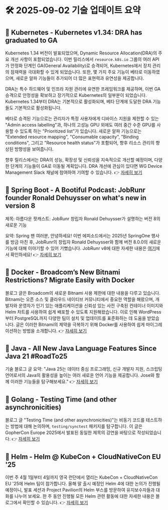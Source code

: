 # 🛠️ 2025-09-02 기술 업데이트 요약

## 🔹 Kubernetes - Kubernetes v1.34: DRA has graduated to GA
Kubernetes 1.34 버전이 발표되었으며, Dynamic Resource Allocation(DRA)의 주요 개선 사항이 포함되었습니다. 이번 릴리스에서 `resource.k8s.io` 그룹의 여러 API가 안정화 단계인 GA(General Availability)로 승격되어, Kubernetes에서 장치 관리의 잠재력을 극대화할 수 있게 되었습니다. 또한, 몇 가지 주요 기능이 베타로 이동하였으며, 새로운 알파 기능들이 추가되어 더 많은 표현력과 유연성을 제공합니다.

DRA는 특수 하드웨어 및 인프라 자원 관리에 유연한 프레임워크를 제공하며, 이번 GA 승격으로 안정성을 확보하고 장기적으로 Kubernetes의 일부분이 되었습니다. Kubernetes 1.34부터 DRA는 기본적으로 활성화되며, 베타 단계에 도달한 DRA 기능들도 기본적으로 활성화됩니다.

베타로 승격된 기능으로는 관리자가 특정 사용자에게 디바이스 지원을 제한할 수 있는 "Admin access labelling"과, 하나의 고성능 GPU 외에도 여러 중간 수준 GPU를 사용할 수 있도록 하는 "Prioritized list"가 있습니다. 새로운 알파 기능으로는 "Extended resource mapping", "Consumable capacity", "Binding conditions", 그리고 "Resource health status"가 포함되어, 향후 리소스 관리의 향상된 방향성을 보여줍니다.

향후 릴리스에서는 DRA의 성능, 확장성 및 신뢰성을 지속적으로 개선할 예정이며, 다양한 단계의 기능들이 GA로 이동될 계획입니다. DRA 개선에 관심이 있다면 WG Device Management Slack 채널에 참여하여 기여할 수 있습니다.
👉 [자세히 보기](https://kubernetes.io/blog/2025/09/01/kubernetes-v1-34-dra-updates/)

## 🔹 Spring Boot - A Bootiful Podcast: JobRunr founder Ronald Dehuysser on what's new in version 8
제목: 아름다운 팟캐스트: JobRunr 창립자 Ronald Dehuysser가 설명하는 버전 8의 새로운 기능

요약: Spring 팬 여러분, 안녕하세요! 이번 에피소드에서는 2025년 SpringOne 행사를 방금 마친 후, JobRunr의 창립자 Ronald Dehuysser와 함께 버전 8.0.0의 새로운 기능에 대해 이야기할 수 있어 기뻤습니다. JobRunr v8에 대한 자세한 내용은 [여기](https://www.jobrunr.io/en/blog/v8-release/)에서 확인하세요!
👉 [자세히 보기](https://spring.io/blog/2025/08/28/a-bootiful-podcast-ronald-dehuysser)

## 🔹 Docker - Broadcom’s New Bitnami Restrictions? Migrate Easily with Docker
블로그 글은 Broadcom의 새로운 Bitnami 사용 제한에 대한 내용을 다루고 있습니다. Bitnami는 오픈 소스 및 클라우드 네이티브 커뮤니티에서 중요한 역할을 해왔으며, 개발자와 운영자가 인기 있는 애플리케이션을 신뢰성 있는 사전 구축된 컨테이너 이미지와 Helm 차트를 사용하여 쉽게 배포할 수 있도록 지원해왔습니다. 이로 인해 WordPress부터 PostgreSQL까지 다양한 팀이 설치 및 업데이트를 표준화하는 데 도움을 받았습니다. 글은 이러한 Bitnami의 제약을 극복하기 위해 Docker를 사용하여 쉽게 마이그레이션하는 방법을 소개합니다.
👉 [자세히 보기](https://www.docker.com/blog/broadcoms-new-bitnami-restrictions-migrate-easily-with-docker/)

## 🔹 Java - All New Java Language Features Since Java 21 #RoadTo25
기술 블로그 글 요약: "Java 25는 데이터 중심 프로그래밍, 신규 개발자 지원, 스크립팅 언어로서의 Java의 활용성을 높이는 여러 새로운 언어 기능을 제공합니다. Jose와 함께 이러한 기능들을 탐구해보세요."
👉 [자세히 보기](https://inside.java/2025/08/31/roadto25-java-language/)

## 🔹 Golang - Testing Time (and other asynchronicities)
블로그 글 "Testing Time (and other asynchronicities)"는 비동기 코드를 테스트하는 방법에 대해 논의하며, `testing/synctest` 패키지를 탐구합니다. 이 글은 GopherCon Europe 2025에서 발표된 동일한 제목의 강연을 바탕으로 작성되었습니다.
👉 [자세히 보기](https://go.dev/blog/testing-time)

## 🔹 Helm - Helm @ KubeCon + CloudNativeCon EU '25
이번 주 4월 1일부터 4일까지 영국 런던에서 열리는 KubeCon + CloudNativeCon EU '25에 Helm 팀이 참가합니다. 올해 말 출시 예정인 Helm 4에 대한 논의가 진행될 예정이니, 발표 세션과 Project Pavilion의 Helm 부스를 방문하여 유지보수자들과 대화를 나누어 보세요. 한 주 동안 진행될 모든 Helm 관련 활동에 대한 자세한 내용은 블로그에서 확인할 수 있습니다.
👉 [자세히 보기](https://helm.sh/blog/helm-at-kubecon-eu-25/)


